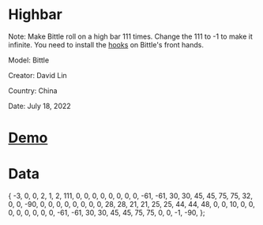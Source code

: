 # Highbar
Note: Make Bittle roll on a high bar 111 times. Change the 111 to -1 to make it infinite. You need to install the [hooks](https://github.com/PetoiCamp/NonCodeFiles/tree/master/stl/BittleHighbarHooks) on Bittle's front hands. 

Model: Bittle

Creator: David Lin

Country: China

Date: July 18, 2022

# [Demo](https://youtu.be/kam61UxwSVc)

# Data

{
  -3,   0,   0,   2,
   1,   2, 111,
   0,   0,   0,   0,   0,   0,   0,   0, -61, -61,  30,  30,  45,  45,  75,  75,  32,   0,   0, -90,
   0,   0,   0,   0,   0,   0,   0,   0,  28,  28,  21,  21,  25,  25,  44,  44,  48,   0,   0,  10,
   0,   0,   0,   0,   0,   0,   0,   0, -61, -61,  30,  30,  45,  45,  75,  75,   0,   0,  -1, -90,
};

